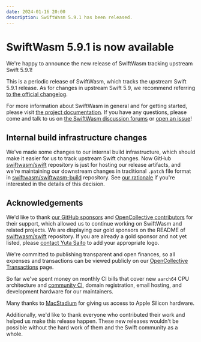 ```yaml
---
date: 2024-01-16 20:00
description: SwiftWasm 5.9.1 has been released.
---
```


# SwiftWasm 5.9.1 is now available

We're happy to announce the new release of SwiftWasm tracking upstream Swift 5.9.1!

This is a periodic release of SwiftWasm, which tracks the upstream Swift 5.9.1 release.
As for changes in upstream Swift 5.9, we recommend referring [to the official
changelog](https://github.com/apple/swift/blob/swift-5.9.1-RELEASE/CHANGELOG.md#swift-59).

For more information about SwiftWasm in general and for getting started, please visit [the project documentation](https://book.swiftwasm.org/).
If you have any questions, please come and talk to us on [the SwiftWasm discussion forums](https://github.com/swiftwasm/swift/discussions)
or [open an issue](https://github.com/swiftwasm/swift/issues/new)!

## Internal build infrastructure changes

We've made some changes to our internal build infrastructure, which should make it easier for us to
track upstream Swift changes. Now GitHub [swiftwasm/swift](https://github.com/swiftwasm/swift) repository
is just for hosting our release artifacts, and we're maintaining our downstream changes in traditional `.patch`
file format in [swiftwasm/swiftwasm-build](https://github.com/swiftwasm/swiftwasm-build) repository. See [our rationale](https://github.com/swiftwasm/swiftwasm-build/blob/main/docs/faq.md) if you're interested in the details of this decision.

## Acknowledgements

We'd like to thank [our GitHub sponsors](https://github.com/sponsors/swiftwasm) and [OpenCollective
contributors](https://opencollective.com/swiftwasm) for their support, which allowed us to continue working on SwiftWasm
and related projects. We are displaying our gold sponsors on the README of [swiftwasm/swift](https://github.com/swiftwasm/swift) repository.
If you are already a gold sponsor and not yet listed, please [contact Yuta Saito](https://twitter.com/kateinoigakukun) to add your appropriate logo.

We're committed to publishing transparent and open finances, so all expenses and transactions can be
viewed publicly on our [OpenCollective Transactions](https://opencollective.com/swiftwasm/transactions) page.

So far we've spent money on monthly CI bills that cover new `aarch64` CPU architecture and [community CI](https://ci-external.swift.org/job/oss-swift-RA-linux-ubuntu-20.04-webassembly),
domain registration, email hosting, and development hardware for our maintainers.

Many thanks to [MacStadium](https://www.macstadium.com) for giving us access to Apple Silicon hardware.

Additionally, we'd like to thank everyone who contributed their work and helped us make this release
happen. These new releases wouldn't be possible without the hard work of them and the Swift community as a whole.
